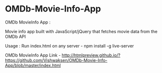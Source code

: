 # OMDb-Movie-Info-App

OMDb MovieInfo App :

Movie info app built with JavaScript/jQuery that fetches movie data from the OMDb API

Usage :  Run index.html on any server  -  npm install -g live-server

OMDb MovieInfo App Link - http://htmlpreview.github.io/?https://github.com/Vishwaksen/OMDb-Movie-Info-App/blob/master/index.html
